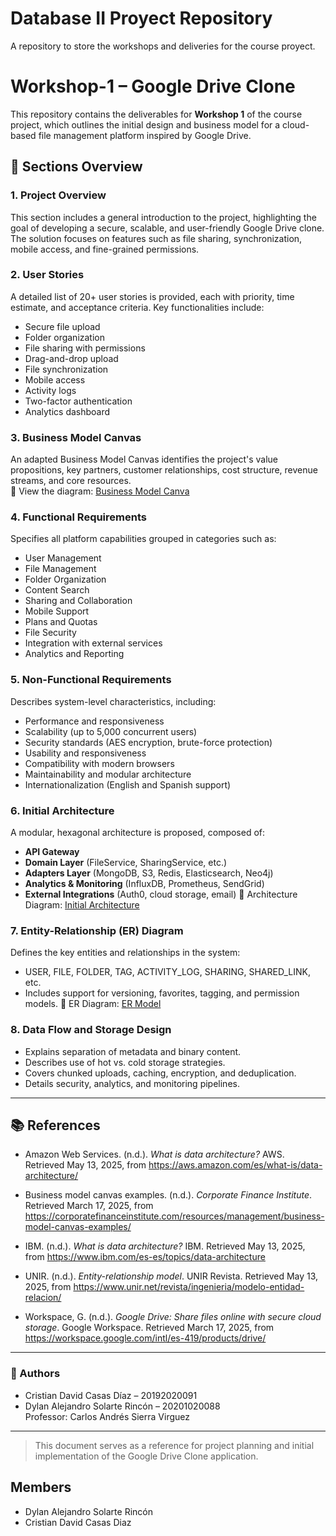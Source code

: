 # Database II Proyect Repository
A repository to store the workshops and deliveries for the course proyect.

# Workshop-1 – Google Drive Clone

This repository contains the deliverables for **Workshop 1** of the course project, which outlines the initial design and business model for a cloud-based file management platform inspired by Google Drive.

## 📘 Sections Overview

### 1. Project Overview
This section includes a general introduction to the project, highlighting the goal of developing a secure, scalable, and user-friendly Google Drive clone. The solution focuses on features such as file sharing, synchronization, mobile access, and fine-grained permissions.

### 2. User Stories
A detailed list of 20+ user stories is provided, each with priority, time estimate, and acceptance criteria. Key functionalities include:
- Secure file upload
- Folder organization
- File sharing with permissions
- Drag-and-drop upload
- File synchronization
- Mobile access
- Activity logs
- Two-factor authentication
- Analytics dashboard

### 3. Business Model Canvas
An adapted Business Model Canvas identifies the project's value propositions, key partners, customer relationships, cost structure, revenue streams, and core resources.  
📎 View the diagram: [Business Model Canva](https://www.canva.com/design/DAGiAAyqO_M/fNvX-0e8GAlQERt1i3x6VA/view?utm_content=DAGiAAyqO_M&utm_campaign=designshare&utm_medium=link&utm_source=viewer)

### 4. Functional Requirements
Specifies all platform capabilities grouped in categories such as:
- User Management
- File Management
- Folder Organization
- Content Search
- Sharing and Collaboration
- Mobile Support
- Plans and Quotas
- File Security
- Integration with external services
- Analytics and Reporting

### 5. Non-Functional Requirements
Describes system-level characteristics, including:
- Performance and responsiveness
- Scalability (up to 5,000 concurrent users)
- Security standards (AES encryption, brute-force protection)
- Usability and responsiveness
- Compatibility with modern browsers
- Maintainability and modular architecture
- Internationalization (English and Spanish support)

### 6. Initial Architecture
A modular, hexagonal architecture is proposed, composed of:
- **API Gateway**
- **Domain Layer** (FileService, SharingService, etc.)
- **Adapters Layer** (MongoDB, S3, Redis, Elasticsearch, Neo4j)
- **Analytics & Monitoring** (InfluxDB, Prometheus, SendGrid)
- **External Integrations** (Auth0, cloud storage, email)
📎 Architecture Diagram: [Initial Architecture](https://drive.google.com/file/d/1DLr7pwfCojS48Jxpm57vCV-NHuYOqhi6/view?usp=sharing)

### 7. Entity-Relationship (ER) Diagram
Defines the key entities and relationships in the system:
- USER, FILE, FOLDER, TAG, ACTIVITY_LOG, SHARING, SHARED_LINK, etc.
- Includes support for versioning, favorites, tagging, and permission models.
📎 ER Diagram: [ER Model](https://drive.google.com/file/d/1MD3f5MO3aawOB-vF6Bol_tBEoIcMpYv5/view?usp=sharing)

### 8. Data Flow and Storage Design
- Explains separation of metadata and binary content.
- Describes use of hot vs. cold storage strategies.
- Covers chunked uploads, caching, encryption, and deduplication.
- Details security, analytics, and monitoring pipelines.

---

## 📚 References

- Amazon Web Services. (n.d.). *What is data architecture?* AWS. Retrieved May 13, 2025, from https://aws.amazon.com/es/what-is/data-architecture/

- Business model canvas examples. (n.d.). *Corporate Finance Institute*. Retrieved March 17, 2025, from https://corporatefinanceinstitute.com/resources/management/business-model-canvas-examples/

- IBM. (n.d.). *What is data architecture?* IBM. Retrieved May 13, 2025, from https://www.ibm.com/es-es/topics/data-architecture

- UNIR. (n.d.). *Entity-relationship model*. UNIR Revista. Retrieved May 13, 2025, from https://www.unir.net/revista/ingenieria/modelo-entidad-relacion/

- Workspace, G. (n.d.). *Google Drive: Share files online with secure cloud storage*. Google Workspace. Retrieved March 17, 2025, from https://workspace.google.com/intl/es-419/products/drive/

---

### 👥 Authors

- Cristian David Casas Díaz – 20192020091  
- Dylan Alejandro Solarte Rincón – 20201020088  
Professor: Carlos Andrés Sierra Virguez

---

> This document serves as a reference for project planning and initial implementation of the Google Drive Clone application.


## Members
- Dylan Alejandro Solarte Rincón
- Cristian David Casas Diaz

